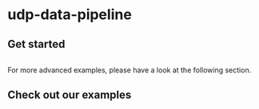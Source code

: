 # udp-data-pipeline


## Get started

```rust

```

For more advanced examples, please have a look at the following section.

## Check out our examples